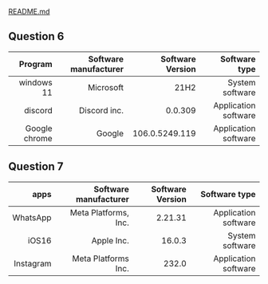 [README.md](lab3part2.md)

## Question 6
| Program | Software manufacturer | Software Version | Software type|
| ------:| -----------:| ------:| -----------:|
|  windows 11  | Microsoft  |21H2 |System software  |
| discord   | Discord inc.  |0.0.309 | Application software|
|Google chrome   | Google  |106.0.5249.119  |Application software |

## Question 7
| apps | Software manufacturer | Software Version | Software type|
| ------:| -----------:| ------:| -----------:|
| WhatsApp   | Meta Platforms, Inc.   |2.21.31 |Application software |
| iOS16   | Apple Inc.  |16.0.3 |System software  |
| Instagram  | Meta Platforms Inc. | 232.0 |　Application software |
